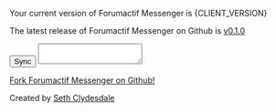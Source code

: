 <div id="FAM-github-page">
  <div id="FAM-version-data">
    <p>Your current version of Forumactif Messenger is <span id="FAM-version">{CLIENT_VERSION}</span><p>
    <p>The latest release of Forumactif Messenger on Github is <a href="https://github.com/SethClydesdale/forumactif-messenger/releases"><span id="FAM-version-github">v0.1.0</span></a></p>
    <p id="FAM-version-status"></p>
  </div>

  <div id="FAM-version-sync">
    <button id="FAM-update"><i class="fa fa-refresh"></i> Sync</button>
    <textarea id="FAM-update-code" onclick="this.select();"></textarea>
  </div>

  <div id="FAM-creator-info">
    <p><a href="https://github.com/SethClydesdale/forumactif-messenger"><i class="fa fa-github"></i> Fork Forumactif Messenger on Github!</a></p>
    <p>Created by <a href="https://github.com/SethClydesdale">Seth Clydesdale</a></p>
  </div>
</div>
